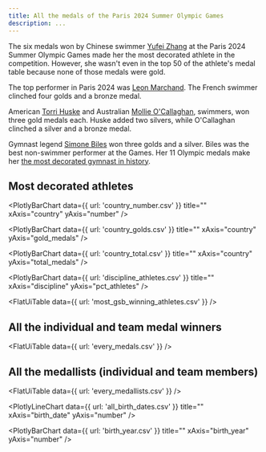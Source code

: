 ```yaml
---
title: All the medals of the Paris 2024 Summer Olympic Games
description: ...
---
```


The six medals won by Chinese swimmer [Yufei Zhang](https://olympics.com/en/athletes/yufei-zhang) at the Paris 2024 Summer Olympic Games made her the most decorated athlete in the competition. However, she wasn't even in the top 50 of the athlete's medal table because none of those medals were gold.

The top performer in Paris 2024 was [Leon Marchand](https://olympics.com/en/athletes/leon-marchand). The French swimmer clinched four golds and a bronze medal. 

American [Torri Huske](https://olympics.com/en/athletes/torri-huske) and Australian [Mollie O'Callaghan](https://olympics.com/en/athletes/mollie-o-callaghan), swimmers, won three gold medals each. Huske added two silvers, while O'Callaghan clinched a silver and a bronze medal. 

Gymnast legend [Simone Biles](https://olympics.com/en/athletes/simone-biles) won three golds and a silver. Biles was the best non-swimmer performer at the Games. Her 11 Olympic medals make her [the most decorated gymnast in history](https://www.washingtonpost.com/sports/olympics/2024/08/01/simone-biles-olympic-medals-count/).

## Most decorated athletes

<PlotlyBarChart
  data={{
    url: 'country_number.csv'
  }}
  title=""
  xAxis="country"
  yAxis="number"
/>

<PlotlyBarChart
  data={{
    url: 'country_golds.csv'
  }}
  title=""
  xAxis="country"
  yAxis="gold_medals"
/>

<PlotlyBarChart
  data={{
    url: 'country_total.csv'
  }}
  title=""
  xAxis="country"
  yAxis="total_medals"
/>

<PlotlyBarChart
  data={{
    url: 'discipline_athletes.csv'
  }}
  title=""
  xAxis="discipline"
  yAxis="pct_athletes"
/>

<FlatUiTable
  data={{
    url: 'most_gsb_winning_athletes.csv'
  }}
 />

## All the individual and team medal winners

<FlatUiTable
  data={{
    url: 'every_medals.csv'
  }}
 />

 ## All the medallists (individual and team members)

 <FlatUiTable
  data={{
    url: 'every_medallists.csv'
  }}
 />

 <PlotlyLineChart
  data={{
    url: 'all_birth_dates.csv'
  }}
  title=""
  xAxis="birth_date"
  yAxis="number"
/>

 <PlotlyBarChart
  data={{
    url: 'birth_year.csv'
  }}
  title=""
  xAxis="birth_year"
  yAxis="number"
/>
